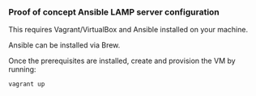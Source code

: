 ### Proof of concept Ansible LAMP server configuration

This requires Vagrant/VirtualBox and Ansible installed on your machine.

Ansible can be installed via Brew.

Once the prerequisites are installed, create and provision the VM by running:

```sh
vagrant up
```

